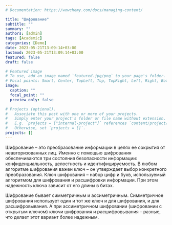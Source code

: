```yaml
---
# Documentation: https://wowchemy.com/docs/managing-content/

title: "Шифрование"
subtitle: ""
summary: ""
authors: [admin]
tags: [Academic]
categories: [Demo]
date: 2023-05-21T13:09:14+03:00
lastmod: 2023-05-21T13:09:14+03:00
featured: false
draft: false

# Featured image
# To use, add an image named `featured.jpg/png` to your page's folder.
# Focal points: Smart, Center, TopLeft, Top, TopRight, Left, Right, BottomLeft, Bottom, BottomRight.
image:
  caption: ""
  focal_point: ""
  preview_only: false

# Projects (optional).
#   Associate this post with one or more of your projects.
#   Simply enter your project's folder or file name without extension.
#   E.g. `projects = ["internal-project"]` references `content/project/deep-learning/index.md`.
#   Otherwise, set `projects = []`.
projects: []
---
```


Шифрование – это преобразование информации в целях ее сокрытия от неавторизованных лиц. Именно с помощью шифрования обеспечиваются три состояния безопасности информации: конфиденциальность, целостность и идентифицируемость. В любом алгоритме шифрования важен ключ – он утверждает выбор конкретного преобразования. Ключ шифрования – набор цифр и букв, используемый алгоритмом для шифрования и расшифровки информации. При этом надежность ключа зависит от его длины в битах. 

Шифрование бывает симметричным и ассиметричным. Симметричное шифрования использует один и тот же ключ и для шифрования, и для расшифровывания. А при ассиметричном шифровании (шифровании с открытым ключом) ключи шифрования и расшифровывания – разные, что делает этот вариант более надежным.
   
